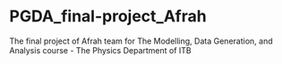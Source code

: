 # PGDA_final-project_Afrah
The final project of Afrah team for The Modelling, Data Generation, and Analysis course - The Physics Department of ITB

